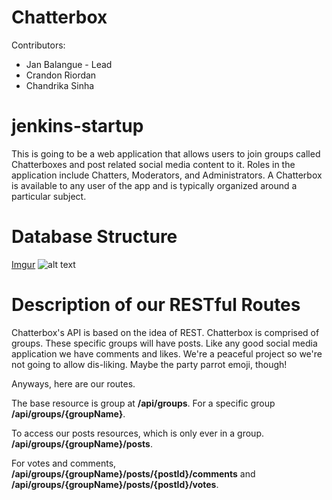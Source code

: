 # Chatterbox

Contributors:
* Jan Balangue - Lead
* Crandon Riordan
* Chandrika Sinha
# jenkins-startup
This is going to be a web application that allows users to join groups 
called Chatterboxes 
and post related social media content to it.  Roles in the application 
include Chatters, 
Moderators, and Administrators. A Chatterbox is available to any user 
of the app and is 
typically organized around a particular subject.

# Database Structure
[Imgur](https://i.imgur.com/IYxxyDu.png)
![alt text](https://i.imgur.com/IYxxyDu.png "Logo Title Text 1")

# Description of our RESTful Routes

Chatterbox's API is based on the idea of REST. Chatterbox is comprised of groups. These specific groups will have posts. Like any good social media application we have comments and likes. We're a peaceful project so we're not going to allow dis-liking. Maybe the party parrot emoji, though!

Anyways, here are our routes.


The base resource is group at **/api/groups**. For a specific group **/api/groups/{groupName}**.


To access our posts resources, which is only ever in a group. **/api/groups/{groupName}/posts**.

For votes and comments, **/api/groups/{groupName}/posts/{postId}/comments** and **/api/groups/{groupName}/posts/{postId}/votes**.

